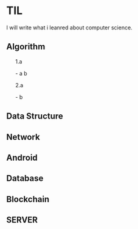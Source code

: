 # TIL
I will write what i leanred about computer science.

## Algorithm

<ol>1.a</ol>
<ul>-<a> a b</ul>
<ol>2.a</ol>
<ul>- b</ul>

## Data Structure

## Network

## Android

## Database

## Blockchain

## SERVER

